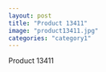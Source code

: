 ```yaml
---
layout: post
title: "Product 13411"
image: "product13411.jpg"
categories: "category1"
---
```

Product 13411
